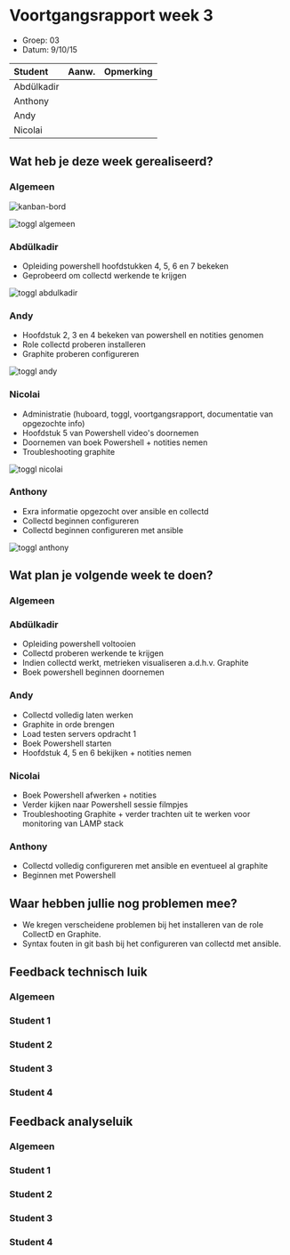 # Voortgangsrapport week 3

* Groep: 03
* Datum: 9/10/15

| Student  | Aanw. | Opmerking |
| :---     | :---  | :---      |
| Abdülkadir |       |           |
| Anthony |       |           |
| Andy |       |           |
| Nicolai |       |           |

## Wat heb je deze week gerealiseerd?

### Algemeen

![kanban-bord](https://github.com/HoGentTIN/ops3-g03/blob/master/weekrapport/image/week3_kanban.PNG)

![toggl algemeen](https://github.com/HoGentTIN/ops3-g03/blob/master/weekrapport/image/week3_toggl_algemeen.PNG)

### Abdülkadir

* Opleiding powershell hoofdstukken 4, 5, 6 en 7 bekeken
* Geprobeerd om collectd werkende te krijgen

![toggl abdulkadir](https://github.com/HoGentTIN/ops3-g03/blob/master/weekrapport/image/week3_toggl_abdulkadir.PNG)

### Andy

* Hoofdstuk 2, 3 en 4 bekeken van powershell en notities genomen
* Role collectd proberen installeren 
* Graphite proberen configureren

![toggl andy](https://github.com/HoGentTIN/ops3-g03/blob/master/weekrapport/image/week3_toggl_andy.PNG)

### Nicolai

* Administratie (huboard, toggl, voortgangsrapport, documentatie van opgezochte info)
* Hoofdstuk 5 van Powershell video's doornemen
* Doornemen van boek Powershell + notities nemen
* Troubleshooting graphite

![toggl nicolai](https://github.com/HoGentTIN/ops3-g03/blob/master/weekrapport/image/week3_toggl_nicolai.PNG)

### Anthony

* Exra informatie opgezocht over ansible en collectd
* Collectd beginnen configureren
* Collectd beginnen configureren met ansible

![toggl anthony](https://github.com/HoGentTIN/ops3-g03/blob/master/weekrapport/image/week3_toggl_anthony.PNG)

## Wat plan je volgende week te doen?

### Algemeen
### Abdülkadir
* Opleiding powershell voltooien
* Collectd proberen werkende te krijgen
* Indien collectd werkt, metrieken visualiseren a.d.h.v. Graphite
* Boek powershell beginnen doornemen

### Andy
* Collectd volledig laten werken
* Graphite in orde brengen
* Load testen servers opdracht 1
* Boek Powershell starten
* Hoofdstuk 4, 5 en 6 bekijken + notities nemen

### Nicolai
* Boek Powershell afwerken + notities
* Verder kijken naar Powershell sessie filmpjes
* Troubleshooting Graphite + verder trachten uit te werken voor monitoring van LAMP stack

### Anthony
* Collectd volledig configureren met ansible en eventueel al graphite
* Beginnen met Powershell

## Waar hebben jullie nog problemen mee?

* We kregen verscheidene problemen bij het installeren van de role CollectD en Graphite.
* Syntax fouten in git bash bij het configureren van collectd met ansible.

## Feedback technisch luik

### Algemeen

### Student 1
### Student 2
### Student 3
### Student 4

## Feedback analyseluik

### Algemeen

### Student 1
### Student 2
### Student 3
### Student 4

